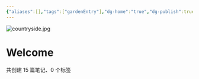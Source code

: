 ```yaml
---
{"aliases":[],"tags":["gardenEntry"],"dg-home":"true","dg-publish":true,"date created":"星期五, 七月 11日 2025, 5:16:19 下午","date modified":"星期日, 七月 13日 2025, 2:10:27 下午","permalink":"//","dgPassFrontmatter":true}
---
```



![countryside.jpg](/img/user/img/countryside.jpg)

# Welcome



<p><span>共创建 15 篇笔记、0 个标签</span></p>
